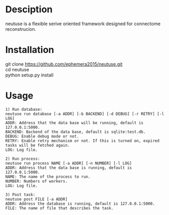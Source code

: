 # Desciption

neutuse is a flexible serive oriented framework designed for connectome reconstrucion.

# Installation

git clone https://github.com/ephemera2015/neutuse.git   
cd neutuse   
python setup.py install

# Usage
    1) Run database:
    neutuse run database [-a ADDR] [-b BACKEND] [-d DEBUG] [-r RETRY] [-l LOG]
    ADDR: Address that the data base will be running, default is 127.0.0.1:5000.
    BACKEND: Backend of the data base, default is sqlite:test.db.
    DEBUG: Enable debug mode or not.
    RETRY: Enable retry mechanism or not. If this is turned on, expired tasks will be fetched again.
    LOG: Log file.
    
    2) Run process:
    neutuse run process NAME [-a ADDR] [-n NUMBER] [-l LOG]
    ADDR: Address that the data base is running, default is 127.0.0.1:5000.
    NAME: The name of the process to run.
    NUMBER: Numbers of workers.
    LOG: Log file.
    
    3) Post task:
    neutuse post FILE [-a ADDR]
    ADDR: Address the database is running, default is 127.0.0.1:5000.
    FILE: The name of file that describes the task.
    


